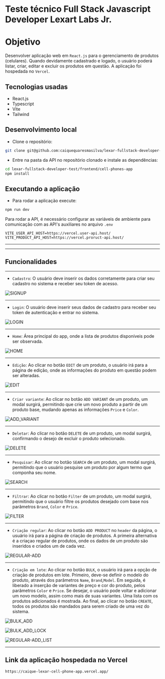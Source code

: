 # Teste técnico Full Stack Javascript Developer Lexart Labs Jr.

# Objetivo

Desenvolver aplicação web em `React.js` para o gerenciamento de produtos (celulares). Quando devidamente cadastrado e logado, o usuário poderá listar, criar, editar e excluir os produtos em questão. A aplicação foi hospedada no `Vercel`.

## Tecnologias usadas
* React.js
* Typescript
* Vite
* Tailwind

## Desenvolvimento local

* Clone o repositório:
```bash
git clone git@github.com:caiquequaresmasilva/lexar-fullstack-developer-test.git
``` 

* Entre na pasta da API no repositório clonado e instale as dependências:

```bash
cd lexar-fullstack-developer-test/frontend/cell-phones-app
npm install
``` 
## Executando a aplicação

* Para rodar a aplicação execute:
```bash
npm run dev
``` 

Para rodar a API, é necessário configurar as variáveis de ambiente para comunicação com as API's auxiliares no arquivo `.env`

```
VITE_USER_API_HOST=https://vercel.user-api.host/
VITE_PRODUCT_API_HOST=https://vercel.proruct-api.host/
``` 
---

---

## Funcionalidades
---


* `Cadastro`: O usuário deve inserir os dados corretamente para criar seu cadastro no sistema e receber seu token de acesso.


![SIGNUP](/frontend/cell-phones-app/images/signup.png)

---

* `Login`: O usuário deve inserir seus dados de cadastro para receber seu token de autenticação e entrar no sistema.

![LOGIN](/frontend/cell-phones-app/images/LOGIN.png)

---

* `Home`: Área principal do app, onde a lista de produtos disponíveis pode ser observada.

![HOME](/frontend/cell-phones-app/images/HOME.png)

---

* `Edição`: Ao clicar no botão `EDIT` de um produto, o usuário irá para a página de edição, onde as informações do produto em questão podem ser alteradas.

![EDIT](/frontend/cell-phones-app/images/EDIT.png)

---

* `Criar variante`: Ao clicar no botão `ADD VARIANT` de um produto, um modal surgirá, permitindo que crie um novo produto a partir de um produto base, mudando apenas as informações `Price` e `Color`.

![ADD_VARIANT](/frontend/cell-phones-app/images/ADD_VARIANT.png)

---

* `Deletar`: Ao clicar no botão `DELETE` de um produto, um modal surgirá, confirmando o desejo de excluir o produto selecionado.

![DELETE](/frontend/cell-phones-app/images/DELETE.png)

---

* `Pesquisar`: Ao clicar no botão `SEARCH` de um produto, um modal surgirá, permitindo que o usuário pesquise um produto por algum termo que componha seu nome.

![SEARCH](/frontend/cell-phones-app/images/SEARCH.png)

---

* `Filtrar`: Ao clicar no botão `Filter` de um produto, um modal surgirá, permitindo que o usuário filtre os produtos desejado com base nos parâmetros `Brand`, `Color` e `Price`.

![FILTER](/frontend/cell-phones-app/images/FILTER.png)

---

* `Criação regular`: Ao clicar no botão `ADD PRODUCT`  no `header` da página, o usuário irá para a página de criação de produtos. A primeira alternativa é a criaçao regular de produtos, onde os dados de um produto são inseridos e criados um de cada vez.

![REGULAR-ADD](/frontend/cell-phones-app/images/REGULAR-ADD.png)

---
* `Criação em lote`: Ao clicar no botão `BULK`, o usuário irá para a opção de criação de produtos em lote. Primeiro, deve-se definir o modelo do produto, através dos parâmetros `Name`, `Brand`,`Model`. Em seguida, é liberado a inserção de variantes de preço e cor do produto, pelos parâmetros `Color` e `Price`. Se desejar, o usuário pode voltar e adicionar um novo modelo, assim como mais de suas variantes. Uma lista com os produtos adicionados é mostrada. Ao final, ao clicar no botão `CREATE`, todos os produtos são mandados para serem criado de uma vez do sistema.

![BULK_ADD](/frontend/cell-phones-app/images/BULK_ADD.png)

![BULK_ADD_LOCK](/frontend/cell-phones-app/images/BULK_ADD_LOCK.png)

![REGULAR-ADD_LIST](/frontend/cell-phones-app/images/BULK_ADD_LIST.png)

---

## Link da aplicação hospedada no Vercel
```
https://caique-lexar-cell-phone-app.vercel.app/
```























